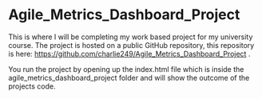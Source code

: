 # Agile_Metrics_Dashboard_Project
This is where I will be completing my work based project for my university course. The project is hosted on a public GitHub repository, this repository is here: https://github.com/charlie249/Agile_Metrics_Dashboard_Project .

You run the project by opening up the index.html file which is inside the agile_metrics_dashboard_project folder and will show the outcome of the projects code. 

